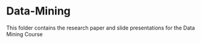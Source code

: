 # Data-Mining
This folder contains the research paper and slide presentations for the Data Mining Course
